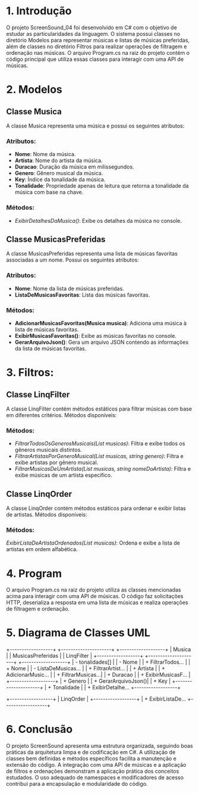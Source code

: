 # 1. Introdução
O projeto ScreenSound_04 foi desenvolvido em C# com o objetivo de estudar as particularidades da linguagem. O sistema possui classes no diretório Modelos para representar músicas e listas de músicas preferidas, além de classes no diretório Filtros para realizar operações de filtragem e ordenação nas músicas. O arquivo Program.cs na raiz do projeto contém o código principal que utiliza essas classes para interagir com uma API de músicas.

# 2. Modelos

## Classe Musica
A classe Musica representa uma música e possui os seguintes atributos:

### **Atributos**:
- **Nome**: Nome da música.
- **Artista**: Nome do artista da música.
- **Duracao**: Duração da música em milissegundos.
- **Genero**: Gênero musical da música.
- **Key**: Índice da tonalidade da música.
- **Tonalidade**: Propriedade apenas de leitura que retorna a tonalidade da música com base na chave.

### **Métodos**:
- *ExibirDetalhesDaMusica()*: Exibe os detalhes da música no console.

## Classe MusicasPreferidas
A classe MusicasPreferidas representa uma lista de músicas favoritas associadas a um nome. Possui os seguintes atributos:

### **Atributos**:
- **Nome**: Nome da lista de músicas preferidas.
- **ListaDeMusicasFavoritas**: Lista das músicas favoritas.

### **Métodos**:
- **AdicionarMusicasFavoritas(Musica musica)**: Adiciona uma música à lista de músicas favoritas.
- **ExibirMusicasFavoritas()**: Exibe as músicas favoritas no console.
- **GerarArquivoJson()**: Gera um arquivo JSON contendo as informações da lista de músicas favoritas.


# 3. Filtros:
## **Classe LinqFilter**
A classe LinqFilter contém métodos estáticos para filtrar músicas com base em diferentes critérios. Métodos disponíveis:

### **Métodos**:
- *FiltrarTodosOsGenerosMusicais(List<Musica> musicas)*: Filtra e exibe todos os gêneros musicais distintos.
- *FiltrarArtistasPorGeneroMusical(List<Musica> musicas, string genero)*: Filtra e exibe artistas por gênero musical.
- *FiltrarMusicasDeUmArtista(List<Musica> musicas, string nomeDoArtista)*: Filtra e exibe músicas de um artista específico.


## **Classe LinqOrder**
A classe LinqOrder contém métodos estáticos para ordenar e exibir listas de artistas. Métodos disponíveis:

### **Métodos**:
*ExibirListaDeArtistaOrdenados(List<Musica> musicas)*: Ordena e exibe a lista de artistas em ordem alfabética.


# 4. Program
O arquivo Program.cs na raiz do projeto utiliza as classes mencionadas acima para interagir com uma API de músicas. O código faz solicitações HTTP, deserializa a resposta em uma lista de músicas e realiza operações de filtragem e ordenação.

# 5. Diagrama de Classes UML

+------------------+        +---------------------+        +-------------------+
|     Musica       |        | MusicasPreferidas   |        |    LinqFilter     |
+------------------+        +---------------------+        +-------------------+
| - tonalidades[]  |        | - Nome              |        | + FiltrarTodos... |
| + Nome           |        | - ListaDeMusicas... |        | + FiltrarArtist... |
| + Artista        |        | + AdicionarMusic... |        | + FiltrarMusicas...|
| + Duracao        |        | + ExibirMusicasF... |        +-------------------+
| + Genero         |        | + GerarArquivoJson()| 
| + Key            |        +---------------------+
| + Tonalidade     |
| + ExibirDetalhe...
+------------------+

+------------------+
|   LinqOrder      |
+------------------+
| + ExibirListaDe...
+------------------+

# 6. Conclusão
O projeto ScreenSound apresenta uma estrutura organizada, seguindo boas práticas da arquitetura limpa e de codificação em C#. A utilização de classes bem definidas e métodos específicos facilita a manutenção e extensão do código. A integração com uma API de músicas e a aplicação de filtros e ordenações demonstram a aplicação prática dos conceitos estudados. O uso adequado de namespaces e modificadores de acesso contribui para a encapsulação e modularidade do código.